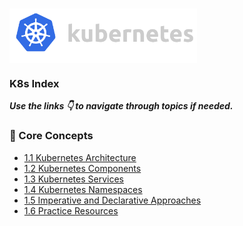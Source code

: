 <h1 style="display: flex; align-items: center; gap: 10px;">
  <img src="../assets/K8s.gif" alt="Kubernetes" width="300">
</h1>

### K8s Index
***Use the links 👇 to navigate through topics if needed.***

### 📘 Core Concepts

- [1.1 Kubernetes Architecture](1.Core-Concepts/1.1%20k8s-architecture.md)
- [1.2 Kubernetes Components](1.Core-Concepts/1.2%20k8s-components.md)
- [1.3 Kubernetes Services](1.Core-Concepts/1.3%20K8s-services.md)
- [1.4 Kubernetes Namespaces](1.Core-Concepts/1.4%20K8s-NameSpaces.md)
- [1.5 Imperative and Declarative Approaches](1.Core-Concepts/1.5%20imperative%20and%20declarative%20approaches.md)
- [1.6 Practice Resources](1.Core-Concepts/1.6%20practice-resources.md)
